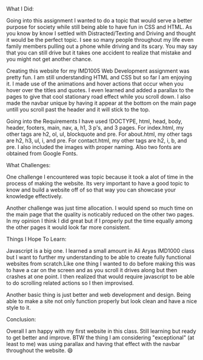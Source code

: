 What I Did:

Going into this assignment I wanted to do a topic that would serve a better purpose for society while still being able to have fun in CSS and HTML. As you know by know I settled with Distracted/Texting and Driving and thought it would be the perfect topic. I see so many people throughout my life even family members pulling out a phone while driving and its scary. You may say that you can still drive but it takes one accident to realize that mistake and you might not get another chance.

Creating this website for my IMD1005 Web Development assignment was pretty fun. I am still understanding HTML and CSS but so far I am enjoying it. I made use of the animations and hover actions that occur when you hover over the titles and quotes. I even learned and added a parallax to the pages to give that cool stationary road effect while you scroll down. I also made the navbar unique by having it appear at the bottom on the main page untill you scroll past the header and it will stick to the top.

Going into the Requirements I have used !DOCTYPE, html, head, body, header, footers, main, nav, a, h1, 3 p's, and 3 pages. For index.html, my other tags are h2, ol, ul, blockquote and pre. For about.html, my other tags are h2, h3, ul, i, and pre. For contact.html, my other tags are h2, i, b, and pre. I also included the images with proper naming. Also two fonts are obtained from Google Fonts.



What Challenges:

One challenge I encountered was topic because it took a alot of time in the process of making the website. Its very important to have a good topic to know and build a website off of so that way you can showcase your knowledge effectively.

Another challenge was just time allocation. I would spend so much time on the main page that the quality is noticably reduced on the other two pages. In my opinion I think I did great but if I properly put the time equally among the other pages it would look far more consistent.



Things I Hope To Learn:

Javascript is a big one. I learned a small amount in Ali Aryas IMD1000 class but I want to further my understanding to be able to create fully functional websites from scratch.Like one thing I wanted to do before making this was to have a car on the screen and as you scroll  it drives along but then crashes at one point. I then realized that would require javascript to be able to do scrolling related actions so I then improvised.

Another basic thing is just better and web development and design. Being able to make a site not only function properly but look clean and have a nice style to it.



Conclusion:

Overall I am happy with my first website in this class. Still learning but ready to get better and improve. BTW the thing I am considering "exceptional" (at least to me) was using parallax and having that effect with the navbar throughout the website. 😄
